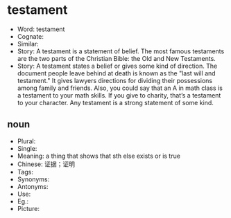 # testament

- Word: testament
- Cognate: 
- Similar: 
- Story: A testament is a statement of belief. The most famous testaments are the two parts of the Christian Bible: the Old and New Testaments.
- Story: A testament states a belief or gives some kind of direction. The document people leave behind at death is known as the "last will and testament." It gives lawyers directions for dividing their possessions among family and friends. Also, you could say that an A in math class is a testament to your math skills. If you give to charity, that’s a testament to your character. Any testament is a strong statement of some kind.

## noun

- Plural: 
- Single: 
- Meaning: a thing that shows that sth else exists or is true
- Chinese: 证据；证明
- Tags: 
- Synonyms: 
- Antonyms: 
- Use: 
- Eg.: 
- Picture: 

